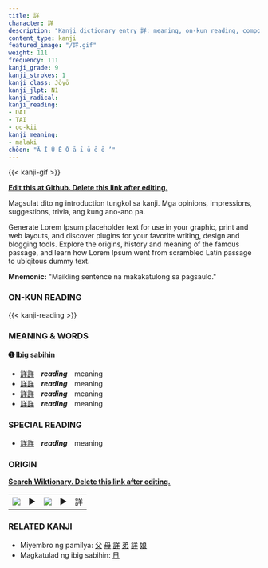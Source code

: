 ```yaml
---
title: 詳
character: 詳
description: "Kanji dictionary entry 詳: meaning, on-kun reading, compounds, origin, related kanji"
content_type: kanji
featured_image: "/詳.gif"
weight: 111
frequency: 111
kanji_grade: 9
kanji_strokes: 1
kanji_class: Jōyō
kanji_jlpt: N1
kanji_radical: 
kanji_reading: 
- DAI
- TAI
- oo-kii
kanji_meaning:
- malaki
chōon: "Ā Ī Ū Ē Ō ā ī ū ē ō ’"
---
```

[//]: # (Don't edit the line below. Kanji animated GIF code is automatically generated.)
{{< kanji-gif >}}

[//]: # (Edit below this line.)

**[Edit this at Github. Delete this link after editing.](https://github.com/tim0g/tim/tree/main/content/kanji/詳/index.md)**

Magsulat dito ng introduction tungkol sa kanji. Mga opinions, impressions, suggestions, trivia, ang kung ano-ano pa.

Generate Lorem Ipsum placeholder text for use in your graphic, print and web layouts, and discover plugins for your favorite writing, design and blogging tools. Explore the origins, history and meaning of the famous passage, and learn how Lorem Ipsum went from scrambled Latin passage to ubiqitous dummy text.
 
**Mnemonic:** "Maikling sentence na makakatulong sa pagsaulo."

### ON-KUN READING

[//]: # (Don't edit the line below. ON-KUN READING code is automatically generated.)
{{< kanji-reading >}}

### MEANING & WORDS

#### ➊ **Ibig sabihin**
  - [詳](../詳)[詳](../詳)　***reading***　meaning
  - [詳](../詳)[詳](../詳)　***reading***　meaning
  - [詳](../詳)[詳](../詳)　***reading***　meaning
  - [詳](../詳)[詳](../詳)　***reading***　meaning

### SPECIAL READING
  - [詳](../詳)[詳](../詳)　***reading***　meaning

### ORIGIN

**[Search Wiktionary. Delete this link after editing.](https://wiktionary.org/wiki/詳)**
<table class="kanji-table"><tr><td>
<img src="60px-詳-bronze.svg.png">
</td><td>▶</td><td>
<img src="60px-詳-oracle.svg.png">
</td><td>▶</td>
<td class="kanji-origin">詳</td>
</tr></table>

### RELATED KANJI
- Miyembro ng pamilya: [父](../父) [母](../母) [詳](../詳) [弟](../弟) [詳](../詳) [娘](../娘)
- Magkatulad ng ibig sabihin: [日](../日)
